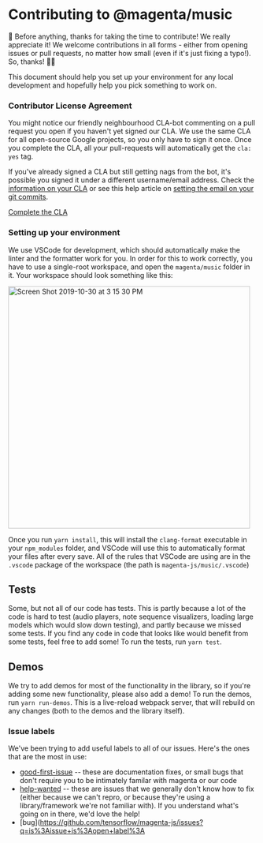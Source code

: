 # Contributing to @magenta/music

🎉 Before anything, thanks for taking the time to contribute! We really appreciate it!
We welcome contributions in all forms - either from opening issues or pull requests,
no matter how small (even if it's just fixing a typo!). So, thanks! 🙌💕

This document should help you set up your environment for any local development and
hopefully help you pick something to work on.

### Contributor License Agreement

You might notice our friendly neighbourhood CLA-bot commenting on a pull request you
open if you haven't yet signed our CLA. We use the same CLA for all open-source
Google projects, so you only have to sign it once. Once you complete the CLA,
all your pull-requests will automatically get the `cla: yes` tag.

If you've already signed a CLA but still getting nags from the bot, it's possible
you signed it under a different username/email address. Check the [information on your CLA](https://cla.developers.google.com/clas) or see this help article on [setting the email on your git commits](https://help.github.com/articles/setting-your-email-in-git/).

[Complete the CLA](https://cla.developers.google.com/clas)

### Setting up your environment
We use VSCode for development, which should automatically make the linter and
the formatter work for you. In order for this to work correctly, you have to
use a single-root workspace, and open the `magenta/music` folder in it. Your
workspace should look something like this:

<img width="491" alt="Screen Shot 2019-10-30 at 3 15 30 PM" src="https://user-images.githubusercontent.com/1369170/67903164-20db0900-fb28-11e9-8961-2b55b2eefe03.png">

Once you run `yarn install`, this will install the `clang-format` executable
in your `npm_modules` folder, and VSCode will use this to automatically format
your files after every save. All of the rules that VSCode are using are in the
`.vscode` package of the workspace (the path is `magenta-js/music/.vscode`)

## Tests
Some, but not all of our code has tests. This is partly because a lot of
the code is hard to test (audio players, note sequence visualizers, loading large
models which would slow down testing), and partly because we missed some tests.
If you find any code in code that looks like would benefit from some tests,
feel free to add some! To run the tests, run `yarn test`.

## Demos
We try to add demos for most of the functionality in the library, so if
you're adding some new functionality, please also add a demo! To run the demos,
run `yarn run-demos`. This is a live-reload webpack server, that will rebuild
on any changes (both to the demos and the library itself).

### Issue labels
We've been trying to add useful labels to all of our issues. Here's the
ones that are the most in use:
- [good-first-issue](https://github.com/tensorflow/magenta-js/issues?q=is%3Aissue+is%3Aopen+label%3A%22good+first+issue%22) -- these are documentation fixes, or small
bugs that don't require you to be intimately familar with magenta or our code
- [help-wanted](https://github.com/tensorflow/magenta-js/issues?q=is%3Aissue+is%3Aopen+label%3A%22help+wanted%22) -- these are issues that we generally don't know
how to fix (either because we can't repro, or because they're using a library/framework
we're not familiar with). If you understand what's going on in there, we'd love
the help!
- [bug](https://github.com/tensorflow/magenta-js/issues?q=is%3Aissue+is%3Aopen+label%3A